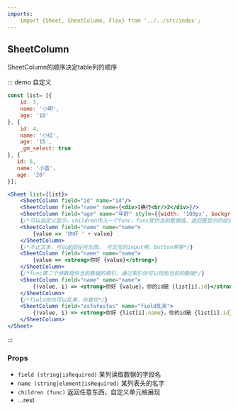 ```yaml
---
imports:
    import {Sheet, SheetColumn, Flex} from '../../src/index';
---
```

## SheetColumn

SheetColumn的顺序决定table列的顺序

::: demo 自定义
```js
const list= [{
    id: 3,
    name: '小明',
    age: '10'
}, {
    id: 4,
    name: '小红',
    age: '15',
    _gm_select: true
}, {
   id: 5,
   name: '小蓝',
   age: '20'
}];
```
```jsx
<Sheet list={list}>
    <SheetColumn field="id" name="id"/>
    <SheetColumn field="name" name={<div>1换行<br/>2</div>}/>
    <SheetColumn field="age" name="年龄" style={{width: '100px', backgroundColor: 'red'}}/>
    {/*可以自定义显示，children传入一个func，func提供当前数据值，返回要显示的结果*/}
    <SheetColumn field="name" name="name">
        {value => '你好 ' + value}
    </SheetColumn>
    {/*不止文本，可以返回任何东西。 可交互的input啊，button啊等*/}
    <SheetColumn field="name" name="name">
        {value => <strong>你好 {value}</strong>}
    </SheetColumn>
    {/*func第二个参数提供当前数据的索引，通过索引你可以找到当前的数据*/}
    <SheetColumn field="name" name="name">
        {(value, i) => <strong>你好 {value}，你的id是 {list[i].id}</strong>}
    </SheetColumn>
    {/*field你也可以乱来，你喜欢*/}
    <SheetColumn field="asfafasfas" name="field乱来">
        {(value, i) => <strong>你好 {list[i].name}，你的id是 {list[i].id}</strong>}
    </SheetColumn>
</Sheet>
```
:::

### Props

- `field (string|isRequired)` 某列读取数据的字段名
- `name (string|element|isRequired)` 某列表头的名字
- `children (func)` 返回任意东西，自定义单元格展现
- ...rest